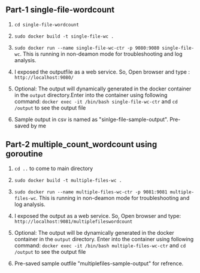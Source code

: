 
## Part-1 single-file-wordcount
1. `cd single-file-wordcount`

2. `sudo docker build -t single-file-wc .`

3. `sudo docker run --name single-file-wc-ctr -p 9080:9080 single-file-wc`. This is running in non-deamon mode for troubleshooting and log analysis.

4. I exposed the outputfile as a web service. So, Open browser and type :
   `http://localhost:9080/`

5. Optional: The output will dynamically generated in the docker container in the `output` directory.Enter into the container using following command:
   `docker exec -it /bin/bash single-file-wc-ctr` and `cd /output` to see the output file

6. Sample output in csv is named as "sinlge-file-sample-output". Pre-saved by me

## Part-2 multiple_count_wordcount using goroutine

1. `cd ..` to come to main directory

2. `sudo docker build -t multiple-files-wc .`

3. `sudo docker run --name multiple-files-wc-ctr -p 9081:9081 multiple-files-wc`. This is running in non-deamon mode for troubleshooting and log analysis.

5.  I exposed the output as a web service. So, Open browser and type:
     `http://localhost:9081/multiplefileswordcount`

4. Optional: The output will be dynamically generated in the docker container in the `output` directory. Enter into the container using following command:
   `docker exec -it /bin/bash multiple-files-wc-ctr` and `cd /output` to see the output file

6. Pre-saved sample outfile "multiplefiles-sample-output" for refrence.
